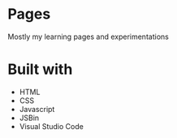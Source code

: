 # Pages
Mostly my learning pages and experimentations

# Built with
- HTML
- CSS
- Javascript
- JSBin
- Visual Studio Code
